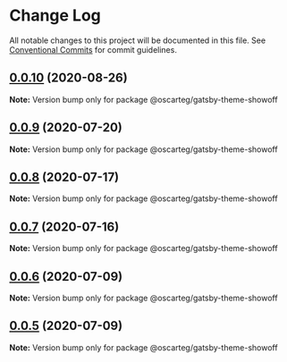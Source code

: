 # Change Log

All notable changes to this project will be documented in this file.
See [Conventional Commits](https://conventionalcommits.org) for commit guidelines.

## [0.0.10](https://github.com/oscarteg/gatsby-themes/compare/@oscarteg/gatsby-theme-showoff@0.0.9...@oscarteg/gatsby-theme-showoff@0.0.10) (2020-08-26)

**Note:** Version bump only for package @oscarteg/gatsby-theme-showoff

## [0.0.9](https://github.com/oscarteg/gatsby-themes/compare/@oscarteg/gatsby-theme-showoff@0.0.8...@oscarteg/gatsby-theme-showoff@0.0.9) (2020-07-20)

**Note:** Version bump only for package @oscarteg/gatsby-theme-showoff

## [0.0.8](https://github.com/oscarteg/gatsby-themes/compare/@oscarteg/gatsby-theme-showoff@0.0.7...@oscarteg/gatsby-theme-showoff@0.0.8) (2020-07-17)

**Note:** Version bump only for package @oscarteg/gatsby-theme-showoff

## [0.0.7](https://github.com/oscarteg/gatsby-themes/compare/@oscarteg/gatsby-theme-showoff@0.0.6...@oscarteg/gatsby-theme-showoff@0.0.7) (2020-07-16)

**Note:** Version bump only for package @oscarteg/gatsby-theme-showoff

## [0.0.6](https://github.com/oscarteg/gatsby-themes/compare/@oscarteg/gatsby-theme-showoff@0.0.5...@oscarteg/gatsby-theme-showoff@0.0.6) (2020-07-09)

**Note:** Version bump only for package @oscarteg/gatsby-theme-showoff

## [0.0.5](https://github.com/oscarteg/gatsby-themes/compare/@oscarteg/gatsby-theme-showoff@0.0.4...@oscarteg/gatsby-theme-showoff@0.0.5) (2020-07-09)

**Note:** Version bump only for package @oscarteg/gatsby-theme-showoff
